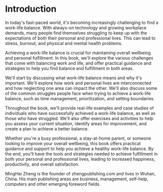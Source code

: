 # Introduction

In today's fast-paced world, it's becoming increasingly challenging to find a work-life balance. With always-on technology and growing workplace demands, many people find themselves struggling to keep up with the expectations of both their personal and professional lives. This can lead to stress, burnout, and physical and mental health problems.

Achieving a work-life balance is crucial for maintaining overall wellbeing and personal fulfillment. In this book, we'll explore the various challenges that come with balancing work and life, and offer practical guidance and strategies to help you find balance and fulfillment in both areas.

We'll start by discussing what work-life balance means and why it's important. We'll explore how work and personal lives are interconnected and how neglecting one area can impact the other. We'll also discuss some of the common struggles people face when trying to achieve a work-life balance, such as time management, prioritization, and setting boundaries.

Throughout the book, we'll provide real-life examples and case studies of individuals who have successfully achieved a work-life balance, as well as those who have struggled. We'll also offer exercises and activities to help you assess your current situation, identify areas for improvement, and create a plan to achieve a better balance.

Whether you're a busy professional, a stay-at-home parent, or someone looking to improve your overall wellbeing, this book offers practical guidance and support to help you achieve a healthy work-life balance. By the end, you'll have the tools and strategies needed to achieve fulfillment in both your personal and professional lives, leading to increased happiness, productivity, and overall satisfaction.

MingHai Zheng is the founder of zhengpublishing.com and lives in Wuhan, China. His main publishing areas are business, management, self-help, computers and other emerging foreword fields.
